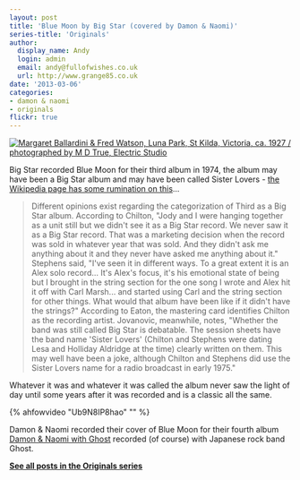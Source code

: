 ```yaml
---
layout: post
title: 'Blue Moon by Big Star (covered by Damon & Naomi)'
series-title: 'Originals'
author:
  display_name: Andy
  login: admin
  email: andy@fullofwishes.co.uk
  url: http://www.grange85.co.uk
date: '2013-03-06'
categories:
- damon & naomi
- originals
flickr: true
---
```

<a data-flickr-embed="true"  href="https://www.flickr.com/photos/statelibraryofnsw/3419357179/" title="Margaret Ballardini &amp; Fred Watson, Luna Park, St Kilda, Victoria, ca. 1927 / photographed by M D True, Electric Studio"><img src="https://live.staticflickr.com/3307/3419357179_e61de71f00_b.jpg" alt="Margaret Ballardini &amp; Fred Watson, Luna Park, St Kilda, Victoria, ca. 1927 / photographed by M D True, Electric Studio"></a>

Big Star recorded Blue Moon for their third album in 1974, the album may have been a Big Star album and may have been called Sister Lovers - <a href="http://en.wikipedia.org/wiki/Third/Sister_Lovers">the Wikipedia page has some rumination on this</a>...</p>
<blockquote><p>Different opinions exist regarding the categorization of Third as a Big Star album. According to Chilton, "Jody and I were hanging together as a unit still but we didn't see it as a Big Star record. We never saw it as a Big Star record. That was a marketing decision when the record was sold in whatever year that was sold. And they didn't ask me anything about it and they never have asked me anything about it." Stephens said, "I've seen it in different ways. To a great extent it is an Alex solo record... It's Alex's focus, it's his emotional state of being but I brought in the string section for the one song I wrote and Alex hit it off with Carl Marsh... and started using Carl and the string section for other things. What would that album have been like if it didn't have the strings?" According to Eaton, the mastering card identifies Chilton as the recording artist. Jovanovic, meanwhile, notes, "Whether the band was still called Big Star is debatable. The session sheets have the band name 'Sister Lovers' (Chilton and Stephens were dating Lesa and Holliday Aldridge at the time) clearly written on them. This may well have been a joke, although Chilton and Stephens did use the Sister Lovers name for a radio broadcast in early 1975."</p></blockquote>
<p>Whatever it was and whatever it was called the album never saw the light of day until some years after it was recorded and is a classic all the same.</p>
{% ahfowvideo "Ub9N8IP8hao" "" %}
<p>Damon & Naomi recorded their cover of Blue Moon for their fourth album <a href="https://damonandnaomi.bandcamp.com/album/damon-naomi-with-ghost">Damon & Naomi with Ghost</a> recorded (of course) with Japanese rock band Ghost.</p>


<p><strong><a href="/category/originals/" title="List: Originals">See all posts in the Originals series</a></strong></p>

